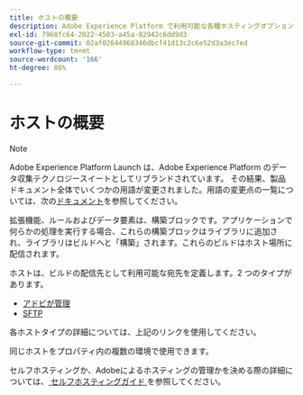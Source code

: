 ```yaml
---
title: ホストの概要
description: Adobe Experience Platform で利用可能な各種ホスティングオプションについて説明します。
exl-id: 7968fc64-2022-4503-a45a-82942c6dd9d3
source-git-commit: 02af02644968346dbcf41d13c2c6e52d3a3ec7ed
workflow-type: tm+mt
source-wordcount: '166'
ht-degree: 86%

---
```


# ホストの概要

>[!NOTE]
>
>Adobe Experience Platform Launch は、Adobe Experience Platform のデータ収集テクノロジースイートとしてリブランドされています。 その結果、製品ドキュメント全体でいくつかの用語が変更されました。用語の変更点の一覧については、次の[ドキュメント](../../../term-updates.md)を参照してください。

拡張機能、ルールおよびデータ要素は、構築ブロックです。アプリケーションで何らかの処理を実行する場合、これらの構築ブロックはライブラリに追加され、ライブラリはビルドへと「構築」されます。これらのビルドはホスト場所に配信されます。

ホストは、ビルドの配信先として利用可能な宛先を定義します。2 つのタイプがあります。

* [アドビが管理](./managed-by-adobe-host.md)
* [SFTP](./sftp-host.md)

各ホストタイプの詳細については、上記のリンクを使用してください。

同じホストをプロパティ内の複数の環境で使用できます。

セルフホスティングか、Adobeによるホスティングの管理かを決める際の詳細については、[ セルフホスティングガイド ](./self-hosting-libraries.md) を参照してください。
